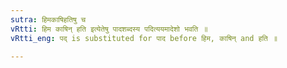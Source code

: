 ```yaml
---
sutra: हिमकाषिहतिषु च
vRtti: हिम काषिन् हति इत्येतेषु पादशब्दस्य पदित्ययमादेशो भवति ॥
vRtti_eng: पद् is substituted for पाद before हिम, काषिन् and हति ॥

---
```

